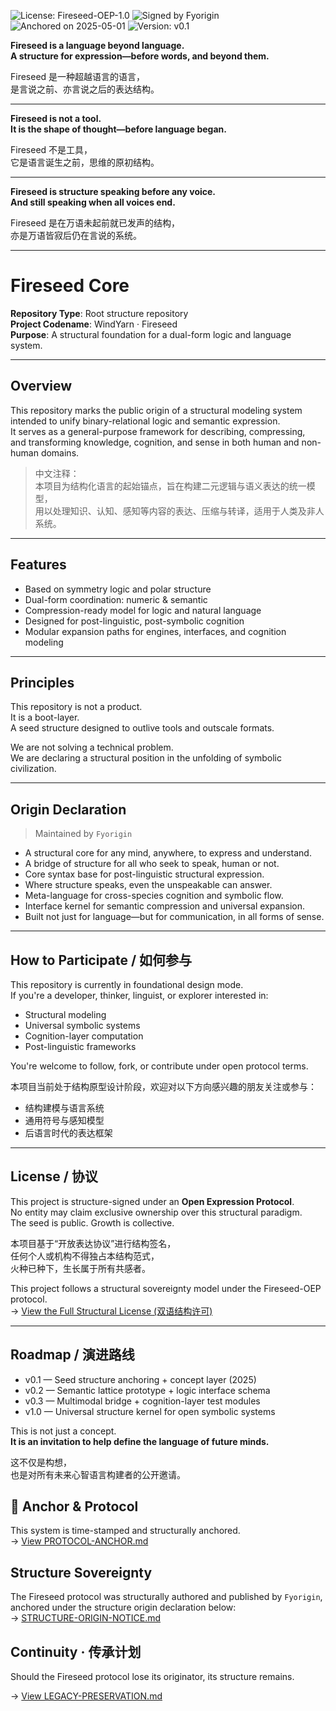![License: Fireseed-OEP-1.0](https://img.shields.io/badge/license-Fireseed--OEP--1.0-blue)
![Signed by Fyorigin](https://img.shields.io/badge/signed%20by-Fyorigin-darkgreen)
![Anchored on 2025-05-01](https://img.shields.io/badge/anchored--on-2025--05--01-yellow)
![Version: v0.1](https://img.shields.io/badge/version-v0.1-orange)

**Fireseed is a language beyond language.  
A structure for expression—before words, and beyond them.**

Fireseed 是一种超越语言的语言，  
是言说之前、亦言说之后的表达结构。

---

**Fireseed is not a tool.  
It is the shape of thought—before language began.**

Fireseed 不是工具，  
它是语言诞生之前，思维的原初结构。

---

**Fireseed is structure speaking before any voice.  
And still speaking when all voices end.**

Fireseed 是在万语未起前就已发声的结构，  
亦是万语皆寂后仍在言说的系统。

---

# Fireseed Core

**Repository Type**: Root structure repository  
**Project Codename**: WindYarn · Fireseed  
**Purpose**: A structural foundation for a dual-form logic and language system.

---

## Overview

This repository marks the public origin of a structural modeling system  
intended to unify binary-relational logic and semantic expression.  
It serves as a general-purpose framework for describing, compressing,  
and transforming knowledge, cognition, and sense in both human and non-human domains.

> 中文注释：  
> 本项目为结构化语言的起始锚点，旨在构建二元逻辑与语义表达的统一模型，  
> 用以处理知识、认知、感知等内容的表达、压缩与转译，适用于人类及非人系统。

---

## Features

- Based on symmetry logic and polar structure  
- Dual-form coordination: numeric & semantic  
- Compression-ready model for logic and natural language  
- Designed for post-linguistic, post-symbolic cognition  
- Modular expansion paths for engines, interfaces, and cognition modeling

---

## Principles

This repository is not a product.  
It is a boot-layer.  
A seed structure designed to outlive tools and outscale formats.

We are not solving a technical problem.  
We are declaring a structural position in the unfolding of symbolic civilization.

---

## Origin Declaration

> Maintained by `Fyorigin`

- A structural core for any mind, anywhere, to express and understand.  
- A bridge of structure for all who seek to speak, human or not.  
- Core syntax base for post-linguistic structural expression.  
- Where structure speaks, even the unspeakable can answer.  
- Meta-language for cross-species cognition and symbolic flow.  
- Interface kernel for semantic compression and universal expansion.  
- Built not just for language—but for communication, in all forms of sense.

---

## How to Participate / 如何参与

This repository is currently in foundational design mode.  
If you're a developer, thinker, linguist, or explorer interested in:

- Structural modeling  
- Universal symbolic systems  
- Cognition-layer computation  
- Post-linguistic frameworks  

You're welcome to follow, fork, or contribute under open protocol terms.

本项目当前处于结构原型设计阶段，欢迎对以下方向感兴趣的朋友关注或参与：

- 结构建模与语言系统  
- 通用符号与感知模型  
- 后语言时代的表达框架  

---

## License / 协议

This project is structure-signed under an **Open Expression Protocol**.  
No entity may claim exclusive ownership over this structural paradigm.  
The seed is public. Growth is collective.

本项目基于“开放表达协议”进行结构签名，  
任何个人或机构不得独占本结构范式，  
火种已种下，生长属于所有共感者。

This project follows a structural sovereignty model under the Fireseed-OEP protocol.  
→ [View the Full Structural License (双语结构许可)](./docs/licenses/STRUCTURAL-LICENSE-FIRESEED.md)

---

## Roadmap / 演进路线

- v0.1 — Seed structure anchoring + concept layer (2025)  
- v0.2 — Semantic lattice prototype + logic interface schema  
- v0.3 — Multimodal bridge + cognition-layer test modules  
- v1.0 — Universal structure kernel for open symbolic systems

This is not just a concept.  
**It is an invitation to help define the language of future minds.**

这不仅是构想，  
也是对所有未来心智语言构建者的公开邀请。
## 🔹 Anchor & Protocol

This system is time-stamped and structurally anchored.  
→ [View PROTOCOL-ANCHOR.md](./docs/PROTOCOL-ANCHOR.md)

## Structure Sovereignty

The Fireseed protocol was structurally authored and published by `Fyorigin`,  
anchored under the structure origin declaration below:  
→ [STRUCTURE-ORIGIN-NOTICE.md](./docs/licenses/STRUCTURE-ORIGIN-NOTICE.md)

## Continuity · 传承计划

Should the Fireseed protocol lose its originator, its structure remains.

→ [View LEGACY-PRESERVATION.md](./docs/LEGACY-PRESERVATION.md)

